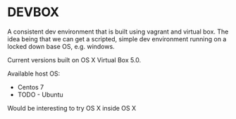 # DEVBOX

A consistent dev environment that is built using vagrant and virtual box. The idea being that we can get a scripted, simple dev environment running on a locked down base OS, e.g. windows.

Current versions built on OS X Virtual Box 5.0.

Available host OS:

- Centos 7
- TODO - Ubuntu

Would be interesting to try OS X inside OS X

